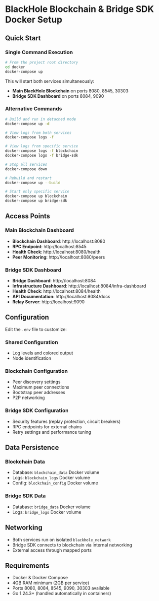 # BlackHole Blockchain & Bridge SDK Docker Setup

## Quick Start

### Single Command Execution

```bash
# From the project root directory
cd docker
docker-compose up
```

This will start both services simultaneously:
- **Main BlackHole Blockchain** on ports 8080, 8545, 30303
- **Bridge SDK Dashboard** on ports 8084, 9090

### Alternative Commands

```bash
# Build and run in detached mode
docker-compose up -d

# View logs from both services
docker-compose logs -f

# View logs from specific service
docker-compose logs -f blockchain
docker-compose logs -f bridge-sdk

# Stop all services
docker-compose down

# Rebuild and restart
docker-compose up --build

# Start only specific service
docker-compose up blockchain
docker-compose up bridge-sdk
```

## Access Points

### Main Blockchain Dashboard
- **Blockchain Dashboard**: http://localhost:8080
- **RPC Endpoint**: http://localhost:8545
- **Health Check**: http://localhost:8080/health
- **Peer Monitoring**: http://localhost:8080/peers

### Bridge SDK Dashboard
- **Bridge Dashboard**: http://localhost:8084
- **Infrastructure Dashboard**: http://localhost:8084/infra-dashboard
- **Health Check**: http://localhost:8084/health
- **API Documentation**: http://localhost:8084/docs
- **Relay Server**: http://localhost:9090

## Configuration

Edit the `.env` file to customize:

### Shared Configuration
- Log levels and colored output
- Node identification

### Blockchain Configuration
- Peer discovery settings
- Maximum peer connections
- Bootstrap peer addresses
- P2P networking

### Bridge SDK Configuration
- Security features (replay protection, circuit breakers)
- RPC endpoints for external chains
- Retry settings and performance tuning

## Data Persistence

### Blockchain Data
- Database: `blockchain_data` Docker volume
- Logs: `blockchain_logs` Docker volume
- Config: `blockchain_config` Docker volume

### Bridge SDK Data
- Database: `bridge_data` Docker volume
- Logs: `bridge_logs` Docker volume

## Networking

- Both services run on isolated `blackhole_network`
- Bridge SDK connects to blockchain via internal networking
- External access through mapped ports

## Requirements

- Docker & Docker Compose
- 4GB RAM minimum (2GB per service)
- Ports 8080, 8084, 8545, 9090, 30303 available
- Go 1.24.3+ (handled automatically in containers)
